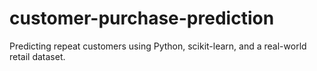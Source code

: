 # customer-purchase-prediction
Predicting repeat customers using Python, scikit-learn, and a real-world retail dataset.
